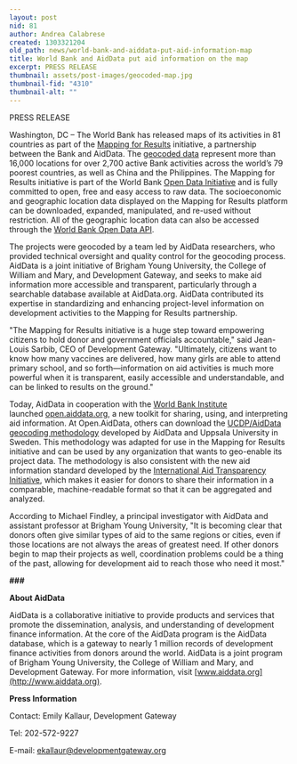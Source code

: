 ```yaml
---
layout: post
nid: 81
author: Andrea Calabrese
created: 1303321204
old_path: news/world-bank-and-aiddata-put-aid-information-map
title: World Bank and AidData put aid information on the map
excerpt: PRESS RELEASE
thumbnail: assets/post-images/geocoded-map.jpg
thumbnail-fid: "4310"
thumbnail-alt: ""
---
```


PRESS RELEASE

Washington, DC – The World Bank has released maps of its activities in 81 countries as part of the [Mapping for Results](http://maps.worldbank.org) initiative, a partnership between the Bank and AidData. The [geocoded data](http://open.aiddata.org/content/index/geocoding) represent more than 16,000 locations for over 2,700 active Bank activities across the world’s 79 poorest countries, as well as China and the Philippines. The Mapping for Results initiative is part of the World Bank [Open Data Initiative](http://data.worldbank.org/) and is fully committed to open, free and easy access to raw data. The socioeconomic and geographic location data displayed on the Mapping for Results platform can be downloaded, expanded, manipulated, and re-used without restriction. All of the geographic location data can also be accessed through the [World Bank Open Data API](http://data.worldbank.org/developers).

The projects were geocoded by a team led by AidData researchers, who provided technical oversight and quality control for the geocoding process. AidData is a joint initiative of Brigham Young University, the College of William and Mary, and Development Gateway, and seeks to make aid information more accessible and transparent, particularly through a searchable database available at AidData.org. AidData contributed its expertise in standardizing and enhancing project-level information on development activities to the Mapping for Results partnership.

"The Mapping for Results initiative is a huge step toward empowering citizens to hold donor and government officials accountable," said Jean-Louis Sarbib, CEO of Development Gateway. "Ultimately, citizens want to know how many vaccines are delivered, how many girls are able to attend primary school, and so forth—information on aid activities is much more powerful when it is transparent, easily accessible and understandable, and can be linked to results on the ground."

Today, AidData in cooperation with the [World Bank Institute](http://wbi.worldbank.org/wbi/) launched [open.aiddata.org](http://open.aiddata.org/content), a new toolkit for sharing, using, and interpreting aid information. At Open.AidData, others can download the [UCDP/AidData geocoding methodology](http://open.aiddata.org/content/index/geocoding) developed by AidData and Uppsala University in Sweden. This methodology was adapted for use in the Mapping for Results initiative and can be used by any organization that wants to geo-enable its project data. The methodology is also consistent with the new aid information standard developed by the [International Aid Transparency Initiative](http://www.iatistandard.org/), which makes it easier for donors to share their information in a comparable, machine-readable format so that it can be aggregated and analyzed.

According to Michael Findley, a principal investigator with AidData and assistant professor at Brigham Young University, "It is becoming clear that donors often give similar types of aid to the same regions or cities, even if those locations are not always the areas of greatest need. If other donors begin to map their projects as well, coordination problems could be a thing of the past, allowing for development aid to reach those who need it most."

**\###**

**About AidData**

AidData is a collaborative initiative to provide products and services that promote the dissemination, analysis, and understanding of development finance information. At the core of the AidData program is the AidData database, which is a gateway to nearly 1 million records of development finance activities from donors around the world. AidData is a joint program of Brigham Young University, the College of William and Mary, and Development Gateway. For more information, visit [www.aiddata.org](http://www.aiddata.org).

**Press Information**

Contact: Emily Kallaur, Development Gateway

Tel: 202-572-9227

E-mail: [ekallaur@developmentgateway.org](mailto:ekallaur@developmentgateway.org)
